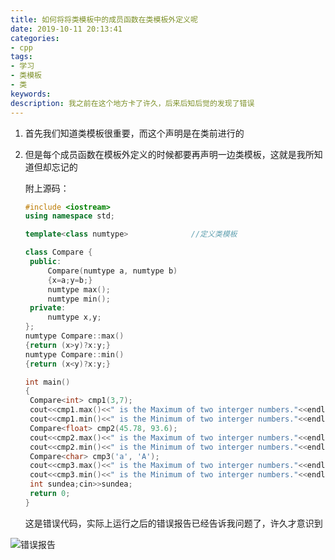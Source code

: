 ```yaml
---
title: 如何将将类模板中的成员函数在类模板外定义呢
date: 2019-10-11 20:13:41
categories:
- cpp
tags:
- 学习
- 类模板
- 类
keywords:
description: 我之前在这个地方卡了许久，后来后知后觉的发现了错误
---
```


1. 首先我们知道类模板很重要，而这个声明是在类前进行的

2. 但是每个成员函数在模板外定义的时候都要再声明一边类模板，这就是我所知道但却忘记的

   附上源码：

   ```c++
   #include <iostream>
   using namespace std;
   
   template<class numtype>				//定义类模板
   
   class Compare {
   	public:
   		Compare(numtype a, numtype b)
   		{x=a;y=b;}
   		numtype max();
   		numtype min();
   	private:
   		numtype x,y;
   };
   numtype Compare::max()
   {return (x>y)?x:y;}
   numtype Compare::min()
   {return (x<y)?x:y;}
   
   int main()
   {
   	Compare<int> cmp1(3,7);														//比较整数
   	cout<<cmp1.max()<<" is the Maximum of two interger numbers."<<endl;
   	cout<<cmp1.min()<<" is the Minimum of two interger numbers."<<endl<<endl;
   	Compare<float> cmp2(45.78, 93.6);											//比较浮点数
   	cout<<cmp2.max()<<" is the Maximum of two interger numbers."<<endl;
   	cout<<cmp2.min()<<" is the Minimum of two interger numbers."<<endl<<endl;
   	Compare<char> cmp3('a', 'A');												//比较字符
   	cout<<cmp3.max()<<" is the Maximum of two interger numbers."<<endl;
   	cout<<cmp3.min()<<" is the Minimum of two interger numbers."<<endl<<endl;
   	int sundea;cin>>sundea;
   	return 0;
   }
   ```

   这是错误代码，实际上运行之后的错误报告已经告诉我问题了，许久才意识到

![错误报告](https://i.loli.net/2019/10/11/BMfa9XhHDSIVqd1.png)

